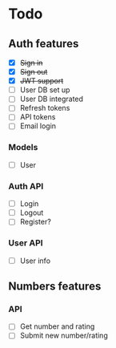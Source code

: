 # Todo

## Auth features

- [x] ~~Sign in~~
- [x] ~~Sign out~~
- [x] ~~JWT support~~
- [ ] User DB set up
- [ ] User DB integrated
- [ ] Refresh tokens
- [ ] API tokens
- [ ] Email login

### Models

- [ ] User

### Auth API

- [ ] Login
- [ ] Logout
- [ ] Register?

### User API

- [ ] User info

## Numbers features

### API

- [ ] Get number and rating
- [ ] Submit new number/rating
